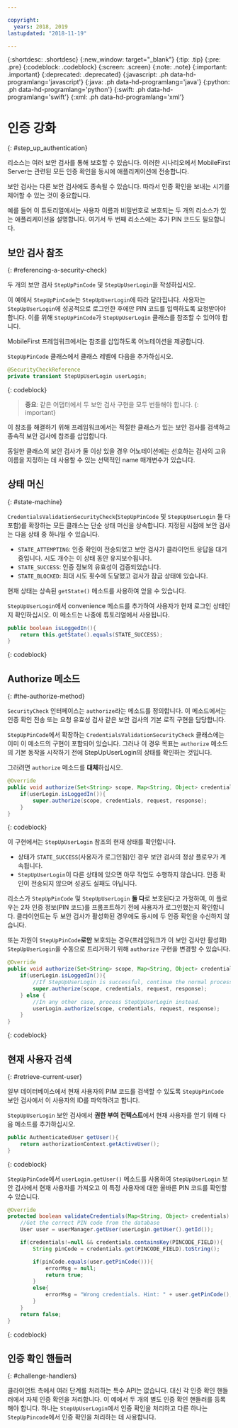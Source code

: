 ```yaml
---

copyright:
  years: 2018, 2019
lastupdated: "2018-11-19"

---
```


{:shortdesc: .shortdesc}
{:new_window: target="_blank"}
{:tip: .tip}
{:pre: .pre}
{:codeblock: .codeblock}
{:screen: .screen}
{:note: .note}
{:important: .important}
{:deprecated: .deprecated}
{:javascript: .ph data-hd-programlang='javascript'}
{:java: .ph data-hd-programlang='java'}
{:python: .ph data-hd-programlang='python'}
{:swift: .ph data-hd-programlang='swift'}
{:xml: .ph data-hd-programlang='xml'}

# 인증 강화
{: #step_up_authentication}

리소스는 여러 보안 검사를 통해 보호할 수 있습니다. 이러한 시나리오에서 MobileFirst Server는 관련된 모든 인증 확인을 동시에 애플리케이션에 전송합니다.

보안 검사는 다른 보안 검사에도 종속될 수 있습니다. 따라서 인증 확인을 보내는 시기를 제어할 수 있는 것이 중요합니다.

예를 들어 이 튜토리얼에서는 사용자 이름과 비밀번호로 보호되는 두 개의 리소스가 있는 애플리케이션을 설명합니다. 여기서 두 번째 리소스에는 추가 PIN 코드도 필요합니다.

## 보안 검사 참조
{: #referencing-a-security-check}

두 개의 보안 검사 `StepUpPinCode` 및 `StepUpUserLogin`을 작성하십시오. 

이 예에서 `StepUpPinCode`는 `StepUpUserLogin`에 따라 달라집니다. 사용자는 `StepUpUserLogin`에 성공적으로 로그인한 후에만 PIN 코드를 입력하도록 요청받아야 합니다. 이를 위해 `StepUpPinCode`가 `StepUpUserLogin` 클래스를 참조할 수 있어야 합니다.

MobileFirst 프레임워크에서는 참조를 삽입하도록 어노테이션을 제공합니다.

`StepUpPinCode` 클래스에서 클래스 레벨에 다음을 추가하십시오.

```java
@SecurityCheckReference
private transient StepUpUserLogin userLogin;
```
{: codeblock}

>**중요**: 같은 어댑터에서 두 보안 검사 구현을 모두 번들해야 합니다.
{: important}

이 참조를 해결하기 위해 프레임워크에서는 적절한 클래스가 있는 보안 검사를 검색하고 종속적 보안 검사에 참조를 삽입합니다.

동일한 클래스의 보안 검사가 둘 이상 있을 경우 어노테이션에는 선호하는 검사의 고유 이름을 지정하는 데 사용할 수 있는 선택적인 name 매개변수가 있습니다.

## 상태 머신
{: #state-machine}

`CredentialsValidationSecurityCheck`(`StepUpPinCode` 및 `StepUpUserLogin` 둘 다 포함)를 확장하는 모든 클래스는 단순 상태 머신을 상속합니다. 지정된 시점에 보안 검사는 다음 상태 중 하나일 수 있습니다.

* `STATE_ATTEMPTING`: 인증 확인이 전송되었고 보안 검사가 클라이언트 응답을 대기 중입니다. 시도 개수는 이 상태 동안 유지보수됩니다.
* `STATE_SUCCESS`: 인증 정보의 유효성이 검증되었습니다.
* `STATE_BLOCKED`: 최대 시도 횟수에 도달했고 검사가 잠금 상태에 있습니다.

현재 상태는 상속된 `getState()` 메소드를 사용하여 얻을 수 있습니다.

`StepUpUserLogin`에서 convenience 메소드를 추가하여 사용자가 현재 로그인 상태인지 확인하십시오. 이 메소드는 나중에 튜토리얼에서 사용됩니다.

```java
public boolean isLoggedIn(){
    return this.getState().equals(STATE_SUCCESS);
}
```
{: codeblock}

## Authorize 메소드
{: #the-authorize-method}

`SecurityCheck` 인터페이스는 `authorize`라는 메소드를 정의합니다. 이 메소드에서는 인증 확인 전송 또는 요청 유효성 검사 같은 보안 검사의 기본 로직 구현을 담당합니다.

`StepUpPinCode`에서 확장하는 `CredentialsValidationSecurityCheck` 클래스에는 이미 이 메소드의 구현이 포함되어 있습니다. 그러나 이 경우 목표는 `authorize` 메소드의 기본 동작을 시작하기 전에 StepUpUserLogin의 상태를 확인하는 것입니다.

그러려면 `authorize` 메소드를 **대체**하십시오.

```java
@Override
public void authorize(Set<String> scope, Map<String, Object> credentials, HttpServletRequest request, AuthorizationResponse response) {
    if(userLogin.isLoggedIn()){
        super.authorize(scope, credentials, request, response);
    }
}
```
{: codeblock}

이 구현에서는 `StepUpUserLogin` 참조의 현재 상태를 확인합니다.

* 상태가 `STATE_SUCCESS`(사용자가 로그인됨)인 경우 보안 검사의 정상 플로우가 계속됩니다.
* `StepUpUserLogin`이 다른 상태에 있으면 아무 작업도 수행하지 않습니다. 인증 확인이 전송되지 않으며 성공도 실패도 아닙니다.

리소스가 `StepUpPinCode` 및 `StepUpUserLogin` **둘 다**로 보호된다고 가정하여, 이 플로우는 2차 인증 정보(PIN 코드)를 프롬프트하기 전에 사용자가 로그인했는지 확인합니다. 클라이언트는 두 보안 검사가 활성화된 경우에도 동시에 두 인증 확인을 수신하지 않습니다.

또는 자원이 `StepUpPinCode`**로만** 보호되는 경우(프레임워크가 이 보안 검사만 활성화) `StepUpUserLogin`을 수동으로 트리거하기 위해 `authorize` 구현을 변경할 수 있습니다.

```java
@Override
public void authorize(Set<String> scope, Map<String, Object> credentials, HttpServletRequest request, AuthorizationResponse response) {
    if(userLogin.isLoggedIn()){
        //If StepUpUserLogin is successful, continue the normal processing of StepUpPinCode
        super.authorize(scope, credentials, request, response);
    } else {
        //In any other case, process StepUpUserLogin instead.
        userLogin.authorize(scope, credentials, request, response);
    }
}
```
{: codeblock}

## 현재 사용자 검색
{: #retrieve-current-user}

일부 데이터베이스에서 현재 사용자의 PIM 코드를 검색할 수 있도록 `StepUpPinCode` 보안 검사에서 이 사용자의 ID를 파악하려고 합니다.

`StepUpUserLogin` 보안 검사에서 **권한 부여 컨텍스트**에서 현재 사용자를 얻기 위해 다음 메소드를 추가하십시오.

```java
public AuthenticatedUser getUser(){
    return authorizationContext.getActiveUser();
}
```
{: codeblock}

`StepUpPinCode`에서 `userLogin.getUser()` 메소드를 사용하여 `StepUpUserLogin` 보안 검사에서 현재 사용자를 가져오고 이 특정 사용자에 대한 올바른 PIN 코드를 확인할 수 있습니다.

```java
@Override
protected boolean validateCredentials(Map<String, Object> credentials) {
    //Get the correct PIN code from the database
    User user = userManager.getUser(userLogin.getUser().getId());

    if(credentials!=null && credentials.containsKey(PINCODE_FIELD)){
        String pinCode = credentials.get(PINCODE_FIELD).toString();

        if(pinCode.equals(user.getPinCode())){
            errorMsg = null;
            return true;
        }
        else{
            errorMsg = "Wrong credentials. Hint: " + user.getPinCode();
        }
    }
    return false;
}
```
{: codeblock}

## 인증 확인 핸들러
{: #challenge-handlers}

클라이언트 측에서 여러 단계를 처리하는 특수 API는 없습니다. 대신 각 인증 확인 핸들러에서 자체 인증 확인을 처리합니다. 이 예에서 두 개의 별도 인증 확인 핸들러를 등록해야 합니다. 하나는 `StepUpUserLogin`에서 인증 확인을 처리하고 다른 하나는 `StepUpPincode`에서 인증 확인을 처리하는 데 사용합니다.
